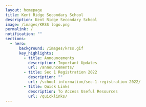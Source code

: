 ```yaml
---
layout: homepage
title: Kent Ridge Secondary School
description: Kent Ridge Secondary School
image: /images/KRSS logo.png
permalink: /
notification: ""
sections:
  - hero:
      background: /images/krss.gif
      key_highlights:
        - title: Announcements
          description: Important Updates
          url: /announcements/
        - title: Sec 1 Registration 2022
          description: ""
          url: /school-information/sec-1-registration-2022/
        - title: Quick Links
          description: To Access Useful Resources
          url: /quicklinks/
---
```

